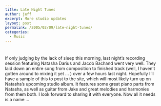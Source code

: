 ```yaml
---
title: Late Night Tunes
author: jeff
excerpt: More studio updates
layout: post
permalink: /2005/02/09/late-night-tunes/
categories:
  - Music
---
```

# 

If only judging by the lack of sleep this morning, last night’s recording session featuring Natasha Darius and Jacob Bachand went very well. They laid down an entire song from composition to finished track (well, I haven’t gotten around to mixing it yet … ) over a few hours last night. Hopefully I’ll have a sample of this to post to the site, which will most likely turn up on Natasha’s upcoming studio album. It features some great piano parts from Natasha, as well as guitar from Jake and great melodies and harmonies from them both. I look forward to sharing it with everyone. Now all it needs is a name …